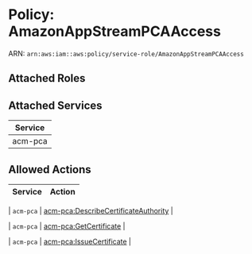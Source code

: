 # Policy: AmazonAppStreamPCAAccess

ARN: `arn:aws:iam::aws:policy/service-role/AmazonAppStreamPCAAccess`

## Attached Roles

## Attached Services

| Service |
|---------|
| acm-pca |

## Allowed Actions

| Service | Action |
|:-------:|--------|

| `acm-pca` | [acm-pca:DescribeCertificateAuthority](../actions.md#acm-pca:describecertificateauthority) |

| `acm-pca` | [acm-pca:GetCertificate](../actions.md#acm-pca:getcertificate) |

| `acm-pca` | [acm-pca:IssueCertificate](../actions.md#acm-pca:issuecertificate) |
